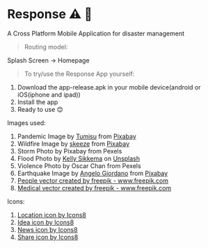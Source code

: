 # Response ⚠️ 📱

A Cross Platform Mobile Application for disaster management

> Routing model:

Splash Screen -> Homepage

> To try/use the Response App yourself:
1. Download the app-release.apk in your mobile device(android or iOS(iphone and ipad))
2. Install the app
3. Ready to use 😊

Images used:
1. Pandemic Image by <a href="https://pixabay.com/users/Tumisu-148124/?utm_source=link-attribution&amp;utm_medium=referral&amp;utm_campaign=image&amp;utm_content=4914028">Tumisu</a> from <a href="https://pixabay.com/?utm_source=link-attribution&amp;utm_medium=referral&amp;utm_campaign=image&amp;utm_content=4914028">Pixabay</a>
2. Wildfire Image by <a href="https://pixabay.com/users/skeeze-272447/?utm_source=link-attribution&amp;utm_medium=referral&amp;utm_campaign=image&amp;utm_content=1105209">skeeze</a> from <a href="https://pixabay.com/?utm_source=link-attribution&amp;utm_medium=referral&amp;utm_campaign=image&amp;utm_content=1105209">Pixabay</a>
3. Storm Photo by Pixabay from Pexels
4. Flood <span>Photo by <a href="https://unsplash.com/@kellysikkema?utm_source=unsplash&amp;utm_medium=referral&amp;utm_content=creditCopyText">Kelly Sikkema</a> on <a href="https://unsplash.com/?utm_source=unsplash&amp;utm_medium=referral&amp;utm_content=creditCopyText">Unsplash</a></span>
5. Violence Photo by Oscar Chan from Pexels
6. Earthquake Image by <a href="https://pixabay.com/users/Angelo_Giordano-753934/?utm_source=link-attribution&amp;utm_medium=referral&amp;utm_campaign=image&amp;utm_content=1665870">Angelo Giordano</a> from <a href="https://pixabay.com/?utm_source=link-attribution&amp;utm_medium=referral&amp;utm_campaign=image&amp;utm_content=1665870">Pixabay</a>
7. <a href='https://www.freepik.com/free-photos-vectors/people'>People vector created by freepik - www.freepik.com</a>
8. <a href='https://www.freepik.com/vectors/medical'>Medical vector created by freepik - www.freepik.com</a>


Icons:
1. <a href="https://icons8.com/icon/86478/location">Location icon by Icons8</a>
2. <a href="https://icons8.com/icon/74/idea">Idea icon by Icons8</a>
3. <a href="https://icons8.com/icon/88625/news">News icon by Icons8</a>
4. <a href="https://icons8.com/icon/43720/share">Share icon by Icons8</a>
